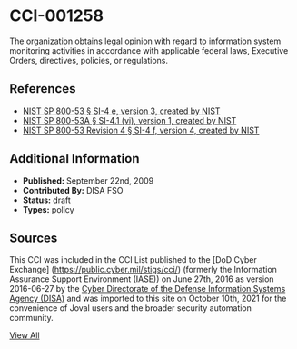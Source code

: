 # CCI-001258

The organization obtains legal opinion with regard to information system monitoring activities in accordance with applicable federal laws, Executive Orders, directives, policies, or regulations.

## References ##

* [NIST SP 800-53 § SI-4 e, version 3, created by NIST](http://csrc.nist.gov/publications/PubsSPs.html)
* [NIST SP 800-53A § SI-4.1 (vi), version 1, created by NIST](http://csrc.nist.gov/publications/PubsSPs.html)
* [NIST SP 800-53 Revision 4 § SI-4 f, version 4, created by NIST](http://csrc.nist.gov/publications/PubsSPs.html)


## Additional Information ##

* **Published:** September 22nd, 2009
* **Contributed By:** DISA FSO
* **Status:** draft
* **Types:** policy

## Sources ##

This CCI was included in the CCI List published to the [DoD Cyber Exchange]
(https://public.cyber.mil/stigs/cci/) (formerly the Information Assurance Support Environment
(IASE)) on June 27th, 2016 as version 2016-06-27 by the [Cyber Directorate of the Defense 
Information Systems Agency (DISA)](https://public.cyber.mil/about-cyber/) and was imported to 
this site on October 10th, 2021 for the convenience of Joval users and the broader security automation community.

[View All](../README.md)

